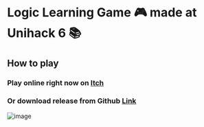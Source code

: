 # Logic Learning Game 🎮 made at Unihack 6 📚

## How to play 

### Play online right now on [Itch](https://gabriel1961.itch.io/cheddar-chase) 
### Or download release from Github [Link](https://github.com/Tudypie/UniHack-2024/releases/download/Windows/Build.zip)

![image](https://github.com/user-attachments/assets/6b1d427c-4bce-4ae0-a37e-fe69918e6dd6)
